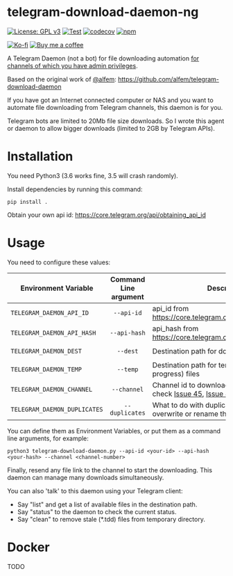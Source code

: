 # telegram-download-daemon-ng

[![License: GPL v3](https://img.shields.io/badge/License-GPL%20v3-blue.svg)](https://www.gnu.org/licenses/gpl-3.0)
[![Test](https://github.com/Nyaran/telegram-download-daemon-ng/actions/workflows/test.yml/badge.svg)](https://github.com/Nyaran/telegram-download-daemon-ng/actions/workflows/test.yml)
[![codecov](https://codecov.io/gh/Nyaran/telegram-download-daemon-ng/branch/main/graph/badge.svg?token=JAAQ2DCW9D)](https://codecov.io/gh/Nyaran/telegram-download-daemon-ng)
[![npm](https://img.shields.io/npm/dw/telegram-download-daemon-ng)](https://www.npmjs.com/package/telegram-download-daemon-ng)

[![Ko-fi](https://img.shields.io/badge/Ko--fi-Nyaran-blue?logo=ko-fi)](https://ko-fi.com/nyaran)
[![Buy me a coffee](https://img.shields.io/badge/Buy%20me%20a%20coffee-Nyaran-blue?logo=buy-me-a-coffee)](https://www.buymeacoffee.com/nyaran)

A Telegram Daemon (not a bot) for file downloading
automation [for channels of which you have admin privileges](https://github.com/alfem/telegram-download-daemon/issues/48).

Based on the original work of [@alfem](https://github.com/alfem): https://github.com/alfem/telegram-download-daemon

If you have got an Internet connected computer or NAS and you want to automate file downloading from Telegram channels,
this daemon is for you.

Telegram bots are limited to 20Mb file size downloads. So I wrote this agent or daemon to allow bigger downloads
(limited to 2GB by Telegram APIs).

# Installation

You need Python3 (3.6 works fine, 3.5 will crash randomly).

Install dependencies by running this command:

```shell
pip install .
```

Obtain your own api id: https://core.telegram.org/api/obtaining_api_id

# Usage

You need to configure these values:

| Environment Variable         | Command Line argument | Description                                                                                                                                                                                                                                                                 | Default Value         |
|------------------------------|:---------------------:|-----------------------------------------------------------------------------------------------------------------------------------------------------------------------------------------------------------------------------------------------------------------------------|-----------------------|
| `TELEGRAM_DAEMON_API_ID`     |      `--api-id`       | api_id from https://core.telegram.org/api/obtaining_api_id                                                                                                                                                                                                                  |                       |
| `TELEGRAM_DAEMON_API_HASH`   |     `--api-hash`      | api_hash from https://core.telegram.org/api/obtaining_api_id                                                                                                                                                                                                                |                       |
| `TELEGRAM_DAEMON_DEST`       |       `--dest`        | Destination path for downloaded files                                                                                                                                                                                                                                       | `/telegram-downloads` |
| `TELEGRAM_DAEMON_TEMP`       |       `--temp`        | Destination path for temporary (download in progress) files                                                                                                                                                                                                                 | use --dest            |
| `TELEGRAM_DAEMON_CHANNEL`    |      `--channel`      | Channel id to download from it (Please, check [Issue 45](https://github.com/alfem/telegram-download-daemon/issues/45), [Issue 48](https://github.com/alfem/telegram-download-daemon/issues/48) and [Issue 73](https://github.com/alfem/telegram-download-daemon/issues/73)) |                       |
| `TELEGRAM_DAEMON_DUPLICATES` |    `--duplicates`     | What to do with duplicated files: ignore, overwrite or rename them                                                                                                                                                                                                          | rename                |

You can define them as Environment Variables, or put them as a command line arguments, for example:

```shell
python3 telegram-download-daemon.py --api-id <your-id> --api-hash <your-hash> --channel <channel-number>
```

Finally, resend any file link to the channel to start the downloading. This daemon can manage many downloads
simultaneously.

You can also 'talk' to this daemon using your Telegram client:

* Say "list" and get a list of available files in the destination path.
* Say "status" to the daemon to check the current status.
* Say "clean" to remove stale (*.tdd) files from temporary directory.

# Docker

TODO
